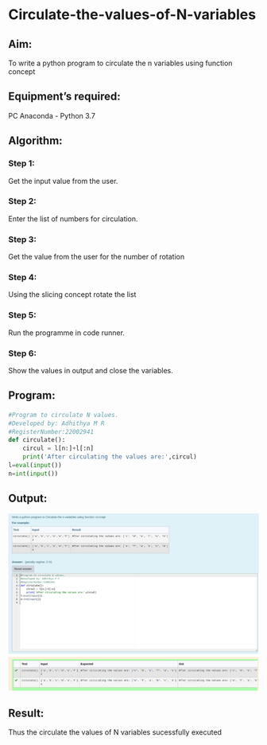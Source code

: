 # Circulate-the-values-of-N-variables
## Aim:
To write a python program to circulate the n variables using function concept
## Equipment’s required:
PC
Anaconda - Python 3.7
## Algorithm: 
### Step 1:
 Get the input value from the user.
### Step 2:
 Enter the list of numbers for circulation.
### Step 3: 
Get the value from the user for the number of rotation
### Step 4: 
Using the slicing concept rotate the list
### Step 5: 
Run the programme in code runner.
### Step 6: 
Show the values in output and close the variables.

## Program:
```python
#Program to circulate N values.
#Developed by: Adhithya M R
#RegisterNumber:22002941
def circulate():
    circul = l[n:]+l[:n]
    print('After circulating the values are:',circul)
l=eval(input())
n=int(input())
```

## Output:
![](/Screenshot%20from%202022-12-29%2010-35-36.png)
## Result:
Thus the circulate the values of N variables sucessfully executed